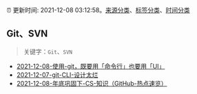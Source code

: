 :alarm_clock: 更新时间: 2021-12-08 03:12:58。[来源分类](../README.md)、[标签分类](../TAGS.md)、[时间分类](../TIMELINE.md)

## Git、SVN


> 关键字：`Git`、`SVN`



- [2021-12-08-使用-git，既要用「命令行」也要用「UI」](https://www.v2ex.com/t/820776) 
- [2021-12-07-git-CLI-设计太烂](https://www.v2ex.com/t/820770) 
- [2021-12-08-年底巩固下-CS-知识（GitHub-热点速览）](https://toutiao.io/k/anl6l5t) 
